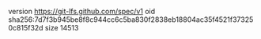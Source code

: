 version https://git-lfs.github.com/spec/v1
oid sha256:7d7f3b945be8f8c944cc6c5ba830f2838eb18804ac35f4521f373250c815f32d
size 14513
